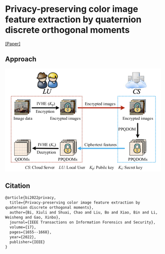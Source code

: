 # Privacy-preserving color image feature extraction by quaternion discrete orthogonal moments

[[Paper]]([https:](https://ieeexplore.ieee.org/abstract/document/9762698/))

## Approach

![PPQDOM](Framework.jpg)

## Citation
```
@article{bi2022privacy,
  title={Privacy-preserving color image feature extraction by quaternion discrete orthogonal moments},
  author={Bi, Xiuli and Shuai, Chao and Liu, Bo and Xiao, Bin and Li, Weisheng and Gao, Xinbo},
  journal={IEEE Transactions on Information Forensics and Security},
  volume={17},
  pages={1655--1668},
  year={2022},
  publisher={IEEE}
}
```
